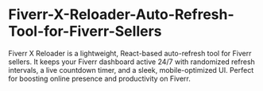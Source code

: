 # Fiverr-X-Reloader-Auto-Refresh-Tool-for-Fiverr-Sellers
Fiverr X Reloader is a lightweight, React-based auto-refresh tool for Fiverr sellers. It keeps your Fiverr dashboard active 24/7 with randomized refresh intervals, a live countdown timer, and a sleek, mobile-optimized UI. Perfect for boosting online presence and productivity on Fiverr.
